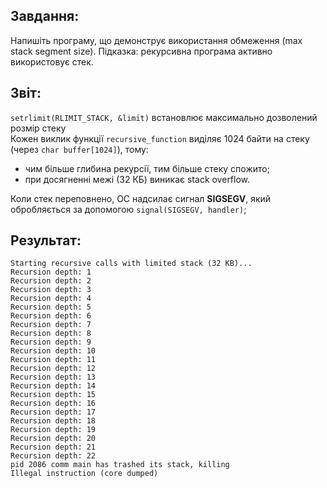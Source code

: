 ## Завдання:
Напишіть програму, що демонструє використання обмеження (max stack segment size). Підказка: рекурсивна програма активно використовує стек.

## Звіт:
`setrlimit(RLIMIT_STACK, &limit)` встановлює максимально дозволений розмір стеку  
Кожен виклик функції `recursive_function` виділяє 1024 байти на стеку (через `char buffer[1024]`), тому:
- чим більше глибина рекурсії, тим більше стеку спожито;
- при досягненні межі (32 КБ) виникає stack overflow.

Коли стек переповнено, ОС надсилає сигнал __SIGSEGV__, який обробляється за допомогою `signal(SIGSEGV, handler)`;

## Результат:
```
Starting recursive calls with limited stack (32 KB)...
Recursion depth: 1
Recursion depth: 2
Recursion depth: 3
Recursion depth: 4
Recursion depth: 5
Recursion depth: 6
Recursion depth: 7
Recursion depth: 8
Recursion depth: 9
Recursion depth: 10
Recursion depth: 11
Recursion depth: 12
Recursion depth: 13
Recursion depth: 14
Recursion depth: 15
Recursion depth: 16
Recursion depth: 17
Recursion depth: 18
Recursion depth: 19
Recursion depth: 20
Recursion depth: 21
Recursion depth: 22
pid 2086 comm main has trashed its stack, killing
Illegal instruction (core dumped)
```